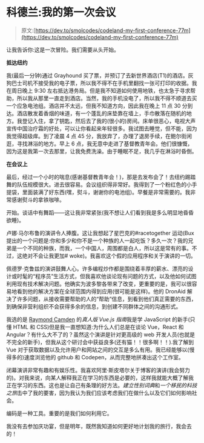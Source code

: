 # 科德兰:我的第一次会议

> 原文:[https://dev.to/smolcodes/codeland-my-first-conference-77m](https://dev.to/smolcodes/codeland-my-first-conference-77m)

让我告诉你:这是一次冒险。我们需要从头开始。

**抵达纽约**

我(最后一分钟)通过 Grayhound 买了票，并预订了去新世界酒店(T1)的酒店。灰狗巴士司机不接受我的电子票，所以我不得不在手机里翻找一张可打印的收据。我在周日晚上 9:30 左右抵达港务局。但是我不知道如何使用地铁，也太急于寻求帮助，所以我从那里一直走到酒店。当然，我的手机没电了，所以我不得不顺道去买一个应急电池组。酒店并不太远，但我不知道方向，因此我在晚上 11 点 30 分到达。酒店散发着香烟的味道，有一个蓬乱的床垫靠在墙上，手巾散落在随机的地方。我登记入住，拿了钥匙，然后去了我的(很小的)房间。床单很恶心，电视大声宣传中国治疗霜的好处，可以让你看起来年轻很多。我试图去睡觉，但不能，因为我觉得超级痒。到了凌晨 4 点 45 分，我放弃了，办理了退房手续，在鲍尔街闲逛，寻找淋浴的地方。早上 6 点，我无意中走进了基督教青年会。他们很慷慨，因为这是我第一次去那里，让我免费洗澡。由于睡眠不足，我几乎在淋浴时昏倒。

**在会议上**

最后，经过一个小时的喘息(感谢基督教青年会！)，那是去发布会了！去纽约踢踏舞的队伍规模很大。进去很容易。会议组织得非常好。我得到了一个粉红色的小手提袋，里面装满了好东西(嘿，熨斗，谢谢你的电池组)。早餐是非常需要的。我非常感谢熨斗的拿铁咖啡。

开始。谈话中有舞蹈——这让我非常紧张(我不想让人们看到我是多么明显地昏昏欲睡)。

卢娜·马尔布鲁的演讲令人捧腹。这让我想起了星巴克的#racetogether 运动(Bux 提出的一个问题是:你和多少和你不是一个种族的人一起吃饭？多久一次？我的兄弟是一个不同的种族，而我，一个中国人，周围都是白人，所以这是常有的事。不过，这绝对不会让我更加# woke)。我喜欢这个假的应用程序和关于演讲的一切。

佩德罗·克鲁兹的演讲鼓舞人心。许多编程炒作都是围绕着丰厚的薪水、漂亮的设计或时髦的“程序员”生活方式，但我喜欢他谈论现有问题的方式，以及他如何试图利用现有技术解决问题。他确实为波多黎各带来了改变，更重要的是，我可以很容易地看到他的解决方案在全球范围内得到应用(很可能是这样)。他的 DronAid 解决了许多问题，从接收需要帮助的人的“帮助”信息，到看到他们真正需要的东西，到确保非营利组织不会获得多余的信息，到创建不同群体之间的沟通形式。

我选的是 [Raymond Camden](https://dev.to/) 的*真人版 Vue.js 指南*我是学 JavaScript 的新手(只懂 HTML 和 CSS)但是我一直想知道:为什么人们总是在谈论 Vue，React 和 Angular？有什么大不了的？虽然这个演讲是针对更高级的 web 开发人员(也就是不完全的新手)，但我从这个研讨会中获益良多(还有猫！！很多啊！！).我了解到 Vue 对于获取数据以及允许用户和网站之间的交互是多么有用。我已经能够以(慢得多的)速度浏览他的 github 和 Codepen，从而完整地拼凑出这个工作室。

闭幕演讲非常有趣和有娱乐性。我喜欢阿里·斯皮塔尔关于博客的演讲(我会努力的)。对我来说，向某人解释我正在学习的东西是必要的，这样我就能大概了解我正在学习的东西。这也是让自己有条理的好方法。*建立性别词典*和*一个移民的科技之旅*击中了我的要害，因为我认为我们应该考虑我们在做什么以及它们如何影响社会。

编码是一种工具。重要的是我们如何利用它。

我没有去参加庆功宴，但是明年，既然我知道如何更好地计划我的旅行，我会去的！